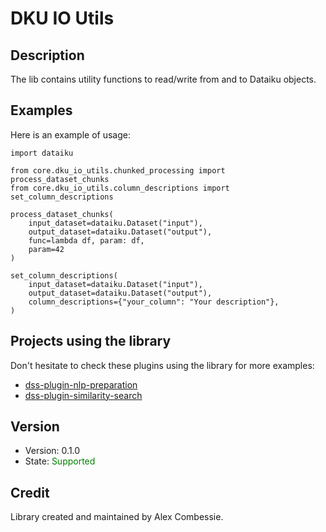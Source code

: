 # DKU IO Utils

## Description

The lib contains utility functions to read/write from and to Dataiku objects.

## Examples

Here is an example of usage:

```
import dataiku

from core.dku_io_utils.chunked_processing import process_dataset_chunks
from core.dku_io_utils.column_descriptions import set_column_descriptions

process_dataset_chunks(
    input_dataset=dataiku.Dataset("input"),
    output_dataset=dataiku.Dataset("output"),
    func=lambda df, param: df,
    param=42
)

set_column_descriptions(
    input_dataset=dataiku.Dataset("input"),
    output_dataset=dataiku.Dataset("output"),
    column_descriptions={"your_column": "Your description"},
)
```

## Projects using the library

Don't hesitate to check these plugins using the library for more examples:
- [dss-plugin-nlp-preparation](https://github.com/dataiku/dss-plugin-nlp-preparation/blob/main/custom-recipes/nlp-preparation-cleaning/recipe.py)
- [dss-plugin-similarity-search](https://github.com/dataiku/dss-plugin-similarity-search/blob/main/custom-recipes/similarity-search-query/recipe.py)

## Version

- Version: 0.1.0
- State: <span style="color:green">Supported</span>

## Credit

Library created and maintained by Alex Combessie.
